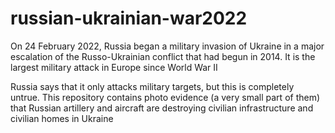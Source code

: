 # russian-ukrainian-war2022

On 24 February 2022, Russia began a military invasion of Ukraine in a major escalation of the Russo-Ukrainian conflict that had begun in 2014. It is the largest military attack in Europe since World War II

Russia says that it only attacks military targets, but this is completely untrue. This repository contains photo evidence (a very small part of them) that Russian artillery and aircraft are destroying civilian infrastructure and civilian homes in Ukraine

